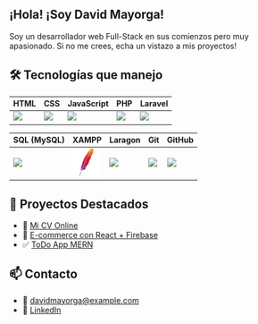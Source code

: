 ## ¡Hola! ¡Soy David Mayorga!

Soy un desarrollador web Full-Stack en sus comienzos pero muy apasionado. 
Si no me crees, echa un vistazo a mis proyectos!

## 🛠️ Tecnologías que manejo

<div align="center">

| HTML | CSS | JavaScript | PHP | Laravel |
|------|-----|------------|------------|-------|
| <img src="https://cdn.jsdelivr.net/gh/devicons/devicon/icons/html5/html5-original.svg" width="50"/> | <img src="https://cdn.jsdelivr.net/gh/devicons/devicon/icons/css3/css3-original.svg" width="50"/> | <img src="https://cdn.jsdelivr.net/gh/devicons/devicon/icons/javascript/javascript-original.svg" width="50"/> | <img src="https://cdn.jsdelivr.net/gh/devicons/devicon/icons/typescript/typescript-original.svg" width="50"/> | <img src="https://cdn.jsdelivr.net/gh/devicons/devicon/icons/react/react-original.svg" width="50"/> |

| SQL (MySQL) | XAMPP | Laragon | Git | GitHub |
|-------------|--------|---------|-----|--------|
| <img src="https://cdn.jsdelivr.net/gh/devicons/devicon/icons/mysql/mysql-original.svg" width="50"/> | <img src="https://raw.githubusercontent.com/devicons/devicon/master/icons/apache/apache-original.svg" width="50"/> | <img src="https://i.imgur.com/o0lMZ5Z.png" width="50"/> | <img src="https://cdn.jsdelivr.net/gh/devicons/devicon/icons/git/git-original.svg" width="50"/> | <img src="https://cdn.jsdelivr.net/gh/devicons/devicon/icons/github/github-original.svg" width="50"/> |

</div>


## 🌟 Proyectos Destacados
- 🔗 [Mi CV Online](https://davidmayorga92.github.io)
- 🛒 [E-commerce con React + Firebase](https://github.com/DavidMayorga92/ecommerce-react)
- ✅ [ToDo App MERN](https://github.com/DavidMayorga92/mern-todo)

## 📫 Contacto
- 📧 davidmayorga@example.com
- 💼 [LinkedIn](https://linkedin.com/in/tuusuario)
